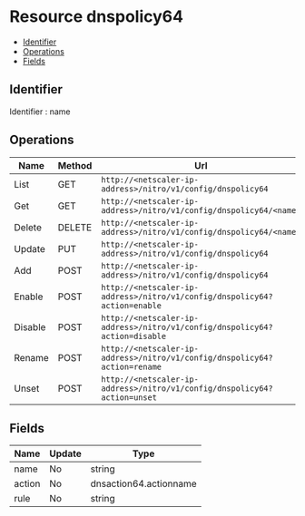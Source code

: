 # Resource dnspolicy64

- [Identifier](#identifier)
- [Operations](#operations)
- [Fields](#fields)

## Identifier

Identifier : name

## Operations

| Name | Method | Url |
|----|----|----|
| List | GET | `http://<netscaler-ip-address>/nitro/v1/config/dnspolicy64` |
| Get | GET | `http://<netscaler-ip-address>/nitro/v1/config/dnspolicy64/<name>` |
| Delete | DELETE | `http://<netscaler-ip-address>/nitro/v1/config/dnspolicy64/<name>` |
| Update | PUT | `http://<netscaler-ip-address>/nitro/v1/config/dnspolicy64` |
| Add | POST | `http://<netscaler-ip-address>/nitro/v1/config/dnspolicy64` |
| Enable | POST | `http://<netscaler-ip-address>/nitro/v1/config/dnspolicy64?action=enable` |
| Disable | POST | `http://<netscaler-ip-address>/nitro/v1/config/dnspolicy64?action=disable` |
| Rename | POST | `http://<netscaler-ip-address>/nitro/v1/config/dnspolicy64?action=rename` |
| Unset | POST | `http://<netscaler-ip-address>/nitro/v1/config/dnspolicy64?action=unset` |

## Fields

| Name | Update | Type |
|----|----|----|
| name | No | string |
| action | No | dnsaction64.actionname |
| rule | No | string |

